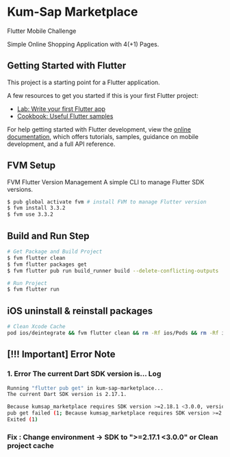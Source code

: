 # Kum-Sap Marketplace

Flutter Mobile Challenge

Simple Online Shopping Application with 4(+1) Pages.

## Getting Started with Flutter

This project is a starting point for a Flutter application.

A few resources to get you started if this is your first Flutter project:

- [Lab: Write your first Flutter app](https://docs.flutter.dev/get-started/codelab)
- [Cookbook: Useful Flutter samples](https://docs.flutter.dev/cookbook)

For help getting started with Flutter development, view the
[online documentation](https://docs.flutter.dev/), which offers tutorials,
samples, guidance on mobile development, and a full API reference.

## FVM Setup

FVM Flutter Version Management A simple CLI to manage Flutter SDK versions.
```bash
$ pub global activate fvm # install FVM to manage Flutter version
$ fvm install 3.3.2
$ fvm use 3.3.2
```

## Build and Run Step
```bash
# Get Package and Build Project
$ fvm flutter clean
$ fvm flutter packages get
$ fvm flutter pub run build_runner build --delete-conflicting-outputs

# Run Project
$ fvm flutter run 
```

## iOS uninstall & reinstall packages

```bash
# Clean Xcode Cache
pod ios/deintegrate && fvm flutter clean && rm -Rf ios/Pods && rm -Rf ios/Podfile.lock && rm -Rf ios/.symlinks && rm -Rf ios/Flutter/Flutter.framework && rm -Rf ios/Flutter/Flutter.podspec && rm -Rf ios/Podfile && rm -Rf build && rm -rf ~/Library/Developer/Xcode/DerivedData
```

## [!!! Important] Error Note

### 1. Error The current Dart SDK version is... Log
```bash
Running "flutter pub get" in kum-sap-marketplace...
The current Dart SDK version is 2.17.1.

Because kumsap_marketplace requires SDK version >=2.18.1 <3.0.0, version solving failed.
pub get failed (1; Because kumsap_marketplace requires SDK version >=2.18.1 <3.0.0, version solving failed.)
Exited (1)
```
### Fix : Change environment -> SDK to ">=2.17.1 <3.0.0" or Clean project cache